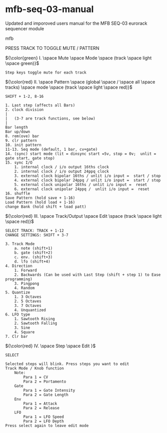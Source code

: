 # mfb-seq-03-manual
Updated and imporoved users manual for the MFB SEQ-03 eurorack sequencer module

mfb

PRESS TRACK TO TOGGLE MUTE / PATTERN

${\color{green} I. \space Mute \space Mode \space (track \space light \space green)}$
  
	Step keys toggle mute for each track
 
${\color{red} II. \space Pattern \space (global \space / \space all \space tracks) \space mode \space (track \space light \space red)}$

	SHIFT + 1-2, 8-16
	
	1. Last step (affects all Bars)
	2. clock division
	|	
	|	(3-7 are track functions, see below)
	|
 	Bar length 
	Bar up/down
	8. rem(ove) bar
	9. clr pattern
	10. init pattern
	11-13. Seq mode (default, 1 bar, cv+gate)
	14. (sync) start mode (lit = dinsync start =5v, stop = 0v;  unlit = gate start, gate stop)
	15. sync I/O
		1. internal clock / i/o output 16ths clock
		2. internal clock / i/o output 24ppq clock
		3. external clock bipolar 16ths / unlit i/o input =  start / stop
		4. external clock bipolar 24ppq / unlit i/o input =  start / stop
		5. external clock unipolar 16ths / unlit i/o input =  reset
		6. external clock unipolar 24ppq /  unlit i/o input =  reset
	16. shuffle
	Save Pattern (hold save + 1-16)
	Load Pattern (hold load + 1-16)
	change Bank (hold shift + load patt)

${\color{red} III. \space Track/Output \space Edit \space (track \space light \space red)}$
	
 	SELECT TRACK: TRACK + 1-12
	CHANGE SETTINGS: SHIFT + 3-7

	3. Track Mode
		a. note (shift+1)
		b. gate (shift+2)
		c. env. (shift+3)
		d. lfo (shift+4)
	4. Direction
		1. Forward
		2. Backwards (Can be used with Last Step (shift + step 1) to Ease programming)
		3. Pingpong
		4. Random
	5. Quantize
		1. 3 Octaves
		2. 5 Octaves
		3. 7 Octaves
		4. Unquantized
	6. LFO type
		1. Sawtooth Rising
		2. Sawtooth Falling
		3. Sine
		4. Square
	7. Clr bar
        
${\color{red} IV. \space Step \space Edit }$

	SELECT

	Selected steps will blink. Press steps you want to edit
	Track Mode / Knob function
		Note:	
			Para 1 = CV
			Para 2 = Portamento
		Gate 
			Para 1 = Gate Intensity
			Para 2 = Gate Length
		Env
			Para 1 = Attack
			Para 2 = Release
		LFO 
			Para 1 = LFO Speed
			Para 2 = LFO Depth
	Press select again to leave edit mode 

